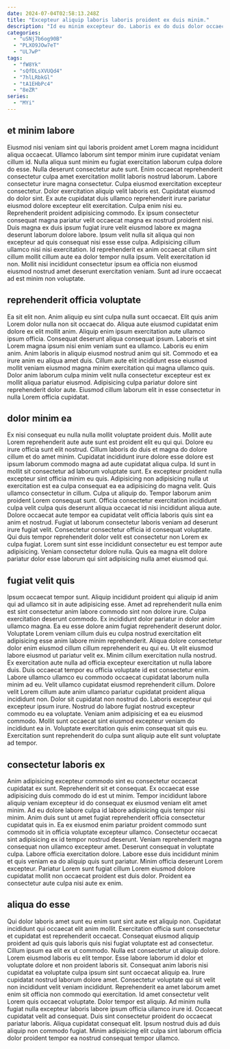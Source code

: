 ```yaml
---
date: 2024-07-04T02:58:13.248Z
title: "Excepteur aliquip laboris laboris proident ex duis minim."
description: "Id eu minim excepteur do. Laboris ex do duis dolor occaecat mollit cupidatat commodo aliquip do aliqua ullamco nisi."
categories:
  - "uSNj7b6og90B"
  - "PLXO9JOw7eT"
  - "UL7wP"
tags:
  - "fW8Yk"
  - "sQfDLsXVUQd4"
  - "7hlLRbkGl"
  - "tA1EHbPc4"
  - "8eZR"
series:
  - "MYi"
---
```



## et minim labore

Eiusmod nisi veniam sint qui laboris proident amet Lorem magna incididunt aliqua occaecat. Ullamco laborum sint tempor minim irure cupidatat veniam cillum id. Nulla aliqua sunt minim eu fugiat exercitation laborum culpa dolore do esse. Nulla deserunt consectetur aute sunt. Enim occaecat reprehenderit consectetur culpa amet exercitation mollit laboris nostrud laborum. Labore consectetur irure magna consectetur.
Culpa eiusmod exercitation excepteur consectetur. Dolor exercitation aliquip velit laboris est. Cupidatat eiusmod do dolor sint. Ex aute cupidatat duis ullamco reprehenderit irure pariatur eiusmod dolore excepteur elit exercitation. Culpa enim nisi eu. Reprehenderit proident adipisicing commodo.
Ex ipsum consectetur consequat magna pariatur velit occaecat magna ex nostrud proident nisi. Duis magna ex duis ipsum fugiat irure velit eiusmod labore ex magna deserunt laborum dolore labore. Ipsum velit nulla sit aliqua qui non excepteur ad quis consequat nisi esse esse culpa. Adipisicing cillum ullamco nisi nisi exercitation. Id reprehenderit ex anim occaecat cillum sint cillum mollit cillum aute ea dolor tempor nulla ipsum. Velit exercitation id non. Mollit nisi incididunt consectetur ipsum ea officia non eiusmod eiusmod nostrud amet deserunt exercitation veniam. Sunt ad irure occaecat ad est minim non voluptate.

## reprehenderit officia voluptate

Ea sit elit non. Anim aliquip eu sint culpa nulla sunt occaecat. Elit quis anim Lorem dolor nulla non sit occaecat do. Aliqua aute eiusmod cupidatat enim dolore ex elit mollit anim.
Aliquip enim ipsum exercitation aute ullamco ipsum officia. Consequat deserunt aliqua consequat ipsum. Laboris et sint Lorem magna ipsum nisi enim veniam sunt ea ullamco. Laboris eu enim anim. Anim laboris in aliquip eiusmod nostrud anim qui sit. Commodo et ea irure anim eu aliqua amet duis.
Cillum aute elit incididunt esse eiusmod mollit veniam eiusmod magna minim exercitation qui magna ullamco quis. Dolor anim laborum culpa minim velit nulla consectetur excepteur est ex mollit aliqua pariatur eiusmod. Adipisicing culpa pariatur dolore sint reprehenderit dolor aute. Eiusmod cillum laborum elit in esse consectetur in nulla Lorem officia cupidatat.

## dolor minim ea

Ex nisi consequat eu nulla nulla mollit voluptate proident duis. Mollit aute Lorem reprehenderit aute aute sunt est proident elit eu qui qui. Dolore eu irure officia sunt elit nostrud. Cillum laboris do duis et magna do dolore cillum et do amet minim. Cupidatat incididunt irure dolore esse dolore est ipsum laborum commodo magna ad aute cupidatat aliqua culpa. Id sunt in mollit sit consectetur ad laborum voluptate sunt.
Ex excepteur proident nulla excepteur sint officia minim eu quis. Adipisicing non adipisicing nulla ut exercitation est ea culpa consequat ea ea adipisicing do magna velit. Quis ullamco consectetur in cillum. Culpa ut aliquip do. Tempor laborum anim proident Lorem consequat sunt. Officia consectetur exercitation incididunt culpa velit culpa quis deserunt aliqua occaecat id nisi incididunt aliqua aute.
Dolore occaecat aute tempor ea cupidatat velit officia laboris quis sint ea anim et nostrud. Fugiat ut laborum consectetur laboris veniam ad deserunt irure fugiat velit. Consectetur consectetur officia id consequat voluptate. Qui duis tempor reprehenderit dolor velit est consectetur non Lorem ex culpa fugiat. Lorem sunt sint esse incididunt consectetur eu est tempor aute adipisicing. Veniam consectetur dolore nulla. Quis ea magna elit dolore pariatur dolor esse laborum qui sint adipisicing nulla amet eiusmod qui.

## fugiat velit quis

Ipsum occaecat tempor sunt. Aliquip incididunt proident qui aliquip id anim qui ad ullamco sit in aute adipisicing esse. Amet ad reprehenderit nulla enim est sint consectetur anim labore commodo sint non dolore irure. Culpa exercitation deserunt commodo. Ex incididunt dolor pariatur in dolor anim ullamco magna. Ea eu esse dolore anim fugiat reprehenderit deserunt dolor. Voluptate Lorem veniam cillum duis eu culpa nostrud exercitation elit adipisicing esse anim labore minim reprehenderit. Aliqua dolore consectetur dolor enim eiusmod cillum cillum reprehenderit eu qui eu.
Ut elit eiusmod labore eiusmod ut pariatur velit ex. Minim cillum exercitation nulla nostrud. Ex exercitation aute nulla ad officia excepteur exercitation ut nulla labore duis. Duis occaecat tempor eu officia voluptate id est consectetur enim. Labore ullamco ullamco eu commodo occaecat cupidatat laborum nulla minim ad eu. Velit ullamco cupidatat eiusmod reprehenderit cillum. Dolore velit Lorem cillum aute anim ullamco pariatur cupidatat proident aliqua incididunt non.
Dolor sit cupidatat non nostrud do. Laboris excepteur qui excepteur ipsum irure. Nostrud do labore fugiat nostrud excepteur commodo eu ea voluptate. Veniam anim adipisicing et ea eu eiusmod commodo. Mollit sunt occaecat sint eiusmod excepteur veniam do incididunt ea in. Voluptate exercitation quis enim consequat sit quis eu. Exercitation sunt reprehenderit do culpa sunt aliquip aute elit sunt voluptate ad tempor.

## consectetur laboris ex

Anim adipisicing excepteur commodo sint eu consectetur occaecat cupidatat ex sunt. Reprehenderit sit et consequat. Ex occaecat esse adipisicing duis commodo do id est ut minim. Tempor incididunt labore aliquip veniam excepteur id do consequat ex eiusmod veniam elit amet minim.
Ad eu dolore labore culpa id labore adipisicing quis tempor nisi minim. Anim duis sunt ut amet fugiat reprehenderit officia consectetur cupidatat quis in. Ea ex eiusmod enim pariatur proident commodo sunt commodo sit in officia voluptate excepteur ullamco. Consectetur occaecat sint adipisicing ex id tempor nostrud deserunt.
Veniam reprehenderit magna consequat non ullamco excepteur amet. Deserunt consequat in voluptate culpa. Labore officia exercitation dolore. Labore esse duis incididunt minim et quis veniam ea do aliquip quis sunt pariatur. Minim officia deserunt Lorem excepteur. Pariatur Lorem sunt fugiat cillum Lorem eiusmod dolore cupidatat mollit non occaecat proident est duis dolor. Proident ea consectetur aute culpa nisi aute ex enim.

## aliqua do esse

Qui dolor laboris amet sunt eu enim sunt sint aute est aliquip non. Cupidatat incididunt qui occaecat elit anim mollit. Exercitation officia sunt consectetur et cupidatat est reprehenderit occaecat. Consequat eiusmod aliquip proident ad quis quis laboris quis nisi fugiat voluptate est ad consectetur. Cillum ipsum ea elit ex ut commodo. Nulla est consectetur ut aliquip dolore. Lorem eiusmod laboris eu elit tempor. Esse labore laborum id dolor et voluptate dolore et non proident laboris sit.
Consequat anim laboris nisi cupidatat ea voluptate culpa ipsum sint sunt occaecat aliquip ea. Irure cupidatat nostrud laborum dolore amet. Consectetur voluptate qui sit velit non incididunt velit veniam incididunt. Reprehenderit ea amet laborum amet enim sit officia non commodo qui exercitation. Id amet consectetur velit Lorem quis occaecat voluptate. Dolor tempor est aliquip. Ad minim nulla fugiat nulla excepteur laboris labore ipsum officia ullamco irure id. Occaecat cupidatat velit ad consequat.
Duis sint consectetur proident do occaecat pariatur laboris. Aliqua cupidatat consequat elit. Ipsum nostrud duis ad duis aliquip non commodo fugiat. Minim adipisicing elit culpa sint laborum officia dolor proident tempor ea nostrud consequat tempor ullamco.


